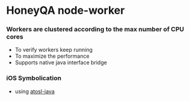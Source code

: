 # HoneyQA node-worker
### Workers are clustered according to the max number of CPU cores

* To verify workers keep running
* To maximize the performance
* Supports native java interface bridge

### iOS Symbolication

* using [atosl-java](https://github.com/honeyqa/atosl-java)
